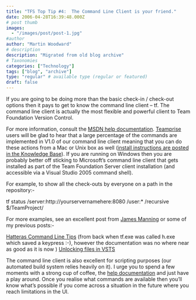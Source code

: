 ```yaml
---
title: "TFS Top Tip #4:  The Command Line Client is your friend."
date: 2006-04-28T16:39:48.000Z
# post thumb
images:
  - "/images/post/post-1.jpg"
#author
author: "Martin Woodward"
# description
description: "Migrated from old blog archive"
# Taxonomies
categories: ["Technology"]
tags: ["blog", "archive"]
type: "regular" # available type (regular or featured)
draft: false
---
```


If you are going to be doing more than the basic check-in / check-out options then it pays to get to know the command line client – tf.  The command line client is actually the most flexible and powerful client to Team Foundation Version Control.

For more information, consult the [MSDN help documentation](http://msdn2.microsoft.com/en-us/library/cc31bk2e.aspx).  [Teamprise](http://www.teamprise.com/) users will be glad to hear that a large percentage of the commands are implemented in V1.0 of our command line client meaning that you can do these actions from a Mac or Unix box as well ([install instructions are posted in the Knowledge Base](http://kb.teamprise.com/article/view/8)).  If you are running on Windows then you are probably better off sticking to Microsoft’s command line client that gets installed as part of the Team Foundation Server client installation (and accessible via a Visual Studio 2005 command shell).

For example, to show all the check-outs by everyone on a path in the repository:-

  tf status /server:http://yourservernamehere:8080 /user:* /recursive $/TeamProject/

For more examples, see an excellent post from [James Manning](http://blogs.msdn.com/jmanning/archive/2006/04/07/571151.aspx) or some of my previous posts:-

[Hatteras Command Line Tips](http://www.woodwardweb.com/dotnet/000116.html) (from back when tf.exe was called h.exe which saved a keypress :-), however the documentation was no where near as good as it is now )
[Unlocking files in VSTS](http://www.woodwardweb.com/vsts/000143.html)

The command line client is also excellent for scripting purposes (our automated build system relies heavily on it).  I urge you to spend a few moments with a strong cup of coffee, the [help documentation](http://msdn2.microsoft.com/en-us/library/cc31bk2e.aspx) and just have a play around.  Once you realise what commands are available then you’ll know what’s possible if you come across a situation in the future where you reach limitations in the UI.